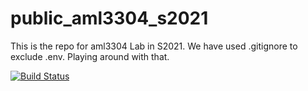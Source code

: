 # public_aml3304_s2021
This is the repo for aml3304 Lab in S2021.
We have used .gitignore to exclude .env. Playing around with that.

[![Build Status](https://travis-ci.com/avena1/a1-group12.svg?token=U8an7n9azbKzH69zgLDZ&branch=master)](https://travis-ci.com/avena1/a1-group12)
